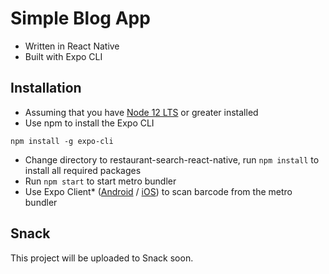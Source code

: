 # Simple Blog App

* Written in React Native
* Built with Expo CLI

## Installation
* Assuming that you have [Node 12 LTS](https://nodejs.org/en) or greater installed
* Use npm to install the Expo CLI
```
npm install -g expo-cli
```
* Change directory to restaurant-search-react-native, run `npm install` to install all required packages
* Run `npm start` to start metro bundler
* Use Expo Client* ([Android](https://play.google.com/store/apps/details?id=host.exp.exponent&referrer=www) / [iOS](https://apps.apple.com/app/apple-store/id982107779)) to scan barcode from the metro bundler

## Snack
This project will be uploaded to Snack soon.
